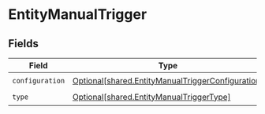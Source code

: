 # EntityManualTrigger


## Fields

| Field                                                                                                            | Type                                                                                                             | Required                                                                                                         | Description                                                                                                      |
| ---------------------------------------------------------------------------------------------------------------- | ---------------------------------------------------------------------------------------------------------------- | ---------------------------------------------------------------------------------------------------------------- | ---------------------------------------------------------------------------------------------------------------- |
| `configuration`                                                                                                  | [Optional[shared.EntityManualTriggerConfiguration]](undefined/models/shared/entitymanualtriggerconfiguration.md) | :heavy_check_mark:                                                                                               | N/A                                                                                                              |
| `type`                                                                                                           | [Optional[shared.EntityManualTriggerType]](undefined/models/shared/entitymanualtriggertype.md)                   | :heavy_check_mark:                                                                                               | N/A                                                                                                              |